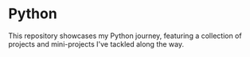 # Python
This repository showcases my Python journey, featuring a collection of projects and mini-projects I've tackled along the way.
